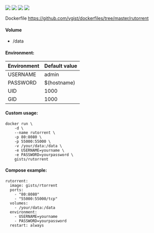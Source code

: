 ![](https://images.microbadger.com/badges/version/gists/rutorrent.svg) ![](https://images.microbadger.com/badges/image/gists/rutorrent.svg) ![](https://img.shields.io/docker/stars/gists/rutorrent.svg) ![](https://img.shields.io/docker/pulls/gists/rutorrent.svg)

Dockerfile <https://github.com/vgist/dockerfiles/tree/master/rutorrent>

#### Volume

- /data

#### Environment:

| Environment | Default value |
|-------------|---------------|
| USERNAME    | admin         |
| PASSWORD    | $(hostname)   |
| UID         | 1000          |
| GID         | 1000          |

#### Custom usage:

    docker run \
        -d \
        --name rutorrent \
        -p 80:8080 \
        -p 55000:55000 \
        -v /your/data:/data \
        -e USERNAME=yourname \
        -e PASSWORD=yourpassword \
        gists/rutorrent

#### Compose example:

    rutorrent:
      image: gists/rtorrent
      ports:
        - "80:8080"
        - "55000:55000/tcp"
      volumes:
        - /your/data:/data
      environment:
        - USERNAME=yourname
        - PASSWORD=yourpassword
      restart: always
